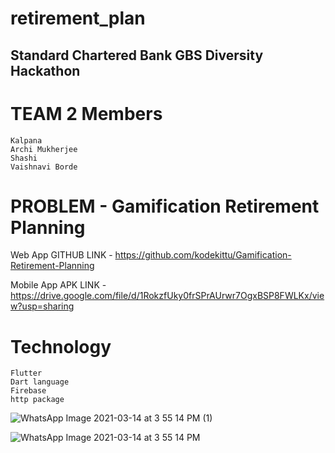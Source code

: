 # retirement_plan

## Standard Chartered Bank GBS Diversity Hackathon 

# TEAM 2 Members
    Kalpana
    Archi Mukherjee
    Shashi
    Vaishnavi Borde

# PROBLEM - Gamification Retirement Planning


 Web App GITHUB LINK    - https://github.com/kodekittu/Gamification-Retirement-Planning

 Mobile App APK LINK -  https://drive.google.com/file/d/1RokzfUky0frSPrAUrwr7OgxBSP8FWLKx/view?usp=sharing

   # Technology
    Flutter
    Dart language
    Firebase
    http package
    

![WhatsApp Image 2021-03-14 at 3 55 14 PM (1)](https://user-images.githubusercontent.com/43681972/111072604-82d7ac80-8498-11eb-9e38-b8e889a073b9.jpeg)

![WhatsApp Image 2021-03-14 at 3 55 14 PM](https://user-images.githubusercontent.com/43681972/111072649-ad296a00-8498-11eb-998c-88cf31ea72b5.jpeg)
